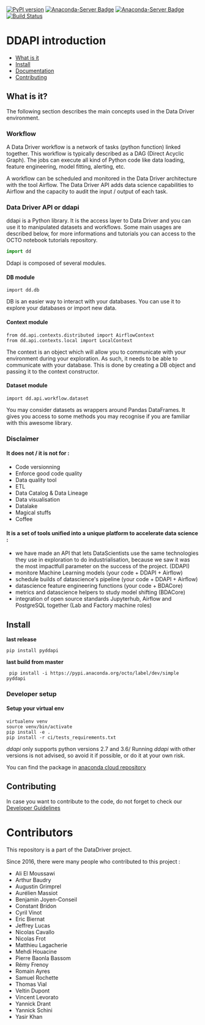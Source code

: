 [![PyPI version](https://badge.fury.io/py/pyddapi.svg)](https://badge.fury.io/py/pyddapi)
[![Anaconda-Server Badge](https://anaconda.org/octo/pyddapi/badges/latest_release_date.svg)](https://anaconda.org/octo/pyddapi)
[![Anaconda-Server Badge](https://anaconda.org/octo/pyddapi/badges/version.svg)](https://anaconda.org/octo/pyddapi)
[![Build Status](http://ec2-52-212-162-0.eu-west-1.compute.amazonaws.com:8080/buildStatus/icon?job=dd-api%2Fmaster)](http://ec2-52-212-162-0.eu-west-1.compute.amazonaws.com:8080/job/dd-api/job/master/)

# DDAPI introduction  
- [What is it](#what-is-it)  
- [Install](#install)  
- [Documentation](http://datadriver-doc-ddapi.s3-website-eu-west-1.amazonaws.com/)
- [Contributing](#contributing)  
  
## What is it?  
  
The following section describes the main concepts used in the Data Driver environment.  
  
### Workflow  
A Data Driver workflow is a network of tasks (python function) linked together. This workflow is typically described as a DAG (Direct Acyclic Graph). The jobs can execute all kind of Python code like data loading, feature engineering, model fitting, alerting, etc.  
  
A workflow can be scheduled and monitored in the Data Driver architecture with the tool Airflow. The Data Driver API adds data science capabilities to Airflow and the capacity to audit the input / output of each task.  
  
### Data Driver API or ddapi  
  
ddapi is a Python library. It is the access layer to Data Driver and you can use it to manipulated datasets and workflows. Some main usages are described below, for more informations and tutorials you can access to the OCTO notebook tutorials repository.  
  
```python  
import dd  
```  
  
Ddapi is composed of several modules.  
  
#### DB module  
  
    import dd.db  
  
DB is an easier way to interact with your databases. You can use it to explore your databases or import new data.   
  
#### Context module  
  
    from dd.api.contexts.distributed import AirflowContext  
    from dd.api.contexts.local import LocalContext  
  
The context is an object which will allow you to communicate with your environment during your exploration. As such, it needs to be able to communicate with your database. This is done by creating a DB object and passing it to the context constructor.  
  
#### Dataset module  
  
    import dd.api.workflow.dataset  
  
You may consider datasets as wrappers around Pandas DataFrames. It gives you access to some methods you may recognise if you are familiar with this awesome library.  
  
  
### Disclaimer  
  
#### It does not  / it is not for :  
  
 - Code versionning  
 - Enforce good code quality  
 - Data quality tool  
 - ETL  
 - Data Catalog & Data Lineage  
 - Data visualisation  
 - Datalake  
 - Magical stuffs  
 - Coffee  
  
#### It is a set of tools unified into a unique platform to accelerate data science :   
  
 - we have made an API that lets DataScientists use the same technologies they use in exploration to do industrialisation, because we saw it was the most impactfull parameter on the success of the project. (DDAPI)  
 - monitore Machine Learning models (your code + DDAPI + Airflow)  
 - schedule builds of datascience's pipeline (your code + DDAPI + Airflow)  
 - datascience feature engineering functions (your code + BDACore)  
 - metrics and datascience helpers to study model shifting (BDACore)  
 - integration of open source standards Jupyterhub, Airflow and PostgreSQL together (Lab and Factory machine roles)  
  
  
## Install  

**last release** 

    pip install pyddapi
    
    
**last build from master**     

     pip install -i https://pypi.anaconda.org/octo/label/dev/simple pyddapi

### Developer setup

#### Setup your virtual env

    virtualenv venv
    source venv/bin/activate
    pip install -e .
    pip install -r ci/tests_requirements.txt

_ddapi_ only supports python versions 2.7 and 3.6/ Running _ddapi_ with other versions is not advised, so avoid it if possible, or do it at your own risk.

You can find the package in [anaconda cloud repository](https://anaconda.org/octo/pyddapi)  
  
## Contributing  
In case you want to contribute to the code, do not forget to check our   
[Developer Guidelines](DEVGUIDE.md)

# Contributors

This repository is a part of the DataDriver project.
 
Since 2016, there were many people who contributed to this project : 

* Ali El Moussawi
* Arthur Baudry
* Augustin Grimprel
* Aurélien Massiot
* Benjamin Joyen-Conseil
* Constant Bridon
* Cyril Vinot
* Eric Biernat
* Jeffrey Lucas
* Nicolas Cavallo
* Nicolas Frot
* Matthieu Lagacherie  
* Mehdi Houacine
* Pierre Baonla Bassom
* Rémy Frenoy
* Romain Ayres
* Samuel Rochette
* Thomas Vial
* Veltin Dupont 
* Vincent Levorato
* Yannick Drant
* Yannick Schini
* Yasir Khan

